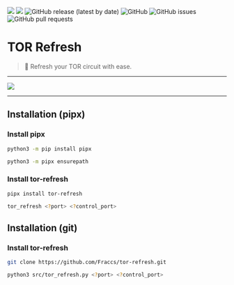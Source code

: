 ![](https://img.shields.io/badge/platform-Ubuntu-orange)
![](https://img.shields.io/badge/python-3.10.x-yellow)
![GitHub release (latest by date)](https://img.shields.io/github/v/release/Fraccs/tor-refresh)
![GitHub](https://img.shields.io/github/license/Fraccs/tor-refresh)
![GitHub issues](https://img.shields.io/github/issues/Fraccs/tor-refresh)
![GitHub pull requests](https://img.shields.io/github/issues-pr/Fraccs/tor-refresh)

# TOR Refresh

> 🧅 Refresh your TOR circuit with ease.

---

<img src="https://user-images.githubusercontent.com/78105813/209010594-c6c054d2-e498-44df-95f3-247b9378cfcc.PNG" />

---

## Installation (pipx)

### Install pipx

```bash
python3 -m pip install pipx
```

```bash
python3 -m pipx ensurepath
```

### Install tor-refresh

```bash
pipx install tor-refresh
```

```bash
tor_refresh <?port> <?control_port>
```

## Installation (git)

### Install tor-refresh

```bash
git clone https://github.com/Fraccs/tor-refresh.git
```

```bash
python3 src/tor_refresh.py <?port> <?control_port>
```
